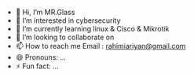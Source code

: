 - 👋 Hi, I’m MR.Glass
- 👀 I’m interested in cybersecurity
- 🌱 I’m currently learning linux & Cisco & Mikrotik
- 💞️ I’m looking to collaborate on 
- 📫 How to reach me Email : rahimiariyan@gmail.com
- 😄 Pronouns: ...
- ⚡ Fun fact: ...

<!---
spyglass2467/spyglass2467 is a ✨ special ✨ repository because its `README.md` (this file) appears on your GitHub profile.
You can click the Preview link to take a look at your changes.
--->
